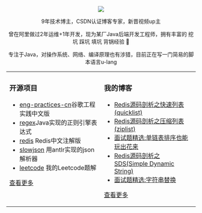   
<p align="center">
  <img src="https://github-readme-stats.vercel.app/api?username=xindoo&show_icons=true&theme=graywhite"/>
</p>

<p align="center"> 9年技术博主，CSDN认证博客专家，新晋视频up主 </p>  
<p align="center"> 曾在阿里做过2年运维+1年开发，现为某厂Java后端开发工程师，拥有丰富的 挖坑 踩坑 填坑 背锅经验 🐶   </p>  
<p align="center"> 专注于Java，对操作系统、网络、编译原理也有涉猎，目前正在写一门简易的脚本语言u-lang	 </p>  


<table align="center"><tr>
<td valign="top" width="50%">

### 开源项目  
- [eng-practices-cn](https://github.com/xindoo/eng-practices-cn)谷歌工程实践中文版	
- [regex](https://github.com/xindoo/regex)Java实现的正则引擎表达式	
- [redis](https://github.com/xindoo/redis) Redis中文注解版  
- [slowjson](https://github.com/xindoo/slowjson) 用antlr实现的json解析器  
- [leetcode](https://github.com/xindoo/leetcode) 我的Leetcode题解   
   
[查看更多](https://github.com/xindoo/)	 

	
</td>
<td valign="top" width="50%">

### 我的博客
- [Redis源码剖析之快速列表(quicklist)](https://xindoo.blog.csdn.net/article/details/109150975)
- [Redis源码剖析之压缩列表(ziplist)](https://xindoo.blog.csdn.net/article/details/108923557)
- [面试题精选:单链表排序也能玩出花来](https://xindoo.blog.csdn.net/article/details/108893242)
- [Redis源码剖析之SDS(Simple Dynamic String)](https://xindoo.blog.csdn.net/article/details/108808273)
- [面试题精选:字符串替换](https://xindoo.blog.csdn.net/article/details/108685883)

[查看更多](https://xindoo.blog.csdn.net/)

</td>
</tr></table>
